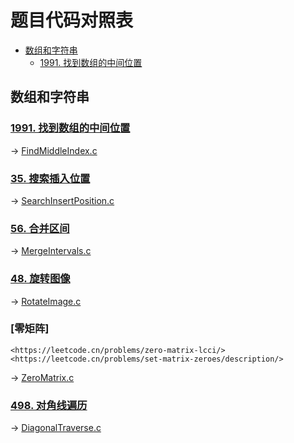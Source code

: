 # 题目代码对照表
<!--toc-->
- [数组和字符串](#数组和字符串)
    - [1991. 找到数组的中间位置](#找到数组的中间位置)

## 数组和字符串
### [1991. 找到数组的中间位置](https://leetcode.cn/classic/problems/find-the-middle-index-in-array/description/)
-> [FindMiddleIndex.c](leetbook/array_and_string/FindMiddleIndex.c)

### [35. 搜索插入位置](https://leetcode.cn/problems/search-insert-position/description/)
-> [SearchInsertPosition.c](leetbook/array_and_string/SearchInsertPosition.c)

### [56. 合并区间](https://leetcode.cn/problems/merge-intervals/description/)
-> [MergeIntervals.c](leetbook/array_and_string/MergeIntervals.c)

### [48. 旋转图像](https://leetcode.cn/problems/rotate-image/description/)
-> [RotateImage.c](leetbook/array_and_string/RotateImage.c)

### [零矩阵]
    <https://leetcode.cn/problems/zero-matrix-lcci/>
    <https://leetcode.cn/problems/set-matrix-zeroes/description/>
-> [ZeroMatrix.c](leetbook/array_and_string/ZeroMatrix.c)

### [498. 对角线遍历](https://leetcode.cn/problems/diagonal-traverse/description/)
-> [DiagonalTraverse.c](leetbook/array_and_string/DiagonalTraverse.c)

